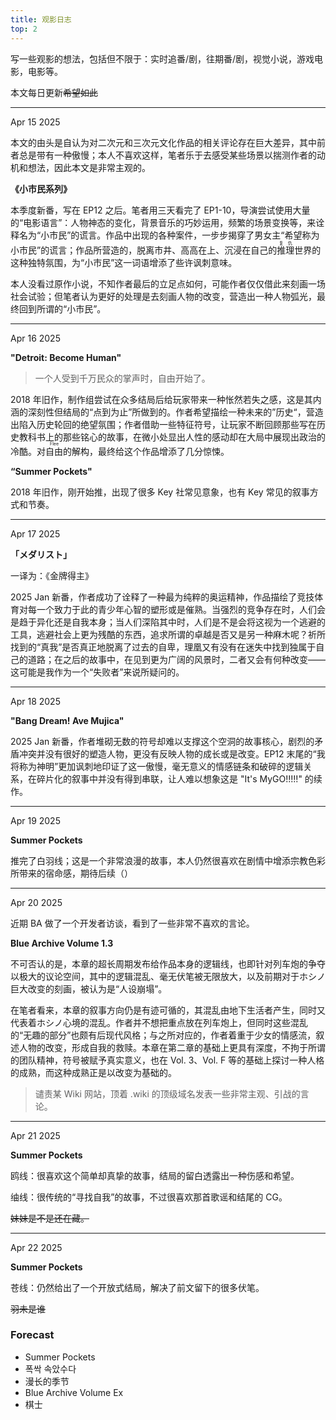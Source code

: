 ```yaml
---
title: 观影日志
top: 2
---
```


写一些观影的想法，包括但不限于：实时追番/剧，往期番/剧，视觉小说，游戏电影，电影等。

本文每日更新~~希望如此~~

<!-- more -->

---

Apr 15 2025

本文的由头是自认为对二次元和三次元文化作品的相关评论存在巨大差异，其中前者总是带有一种傲慢；本人不喜欢这样，笔者乐于去感受某些场景以揣测作者的动机和想法，因此本文是非常主观的。

**《小市民系列》**

本季度新番，写在 EP12 之后。笔者用三天看完了 EP1-10，导演尝试使用大量的“电影语言”：人物神态的变化，背景音乐的巧妙运用，频繁的场景变换等，来诠释名为“小市民”的谎言。作品中出现的各种案件，一步步揭穿了男女主“希望称为小市民”的谎言；作品所营造的，脱离市井、高高在上、沉浸在自己的<ruby>推理<rt>复仇</rt></ruby>世界的这种独特氛围，为“小市民”这一词语增添了些许讽刺意味。

本人没看过原作小说，不知作者最后的立足点如何，可能作者仅仅借此来刻画一场社会试验；但笔者认为更好的处理是去刻画人物的改变，营造出一种人物弧光，最终回到所谓的“小市民”。

---

Apr 16 2025

**"Detroit: Become Human"**

> 一个人受到千万民众的掌声时，自由开始了。

2018 年旧作，制作组尝试在众多结局后给玩家带来一种怅然若失之感，这是其内涵的深刻性但结局的“点到为止”所做到的。作者希望描绘一种未来的”历史“，营造出陷入历史轮回的绝望氛围；作者借助一些特征符号，让玩家不断回顾那些写在历史教科书上的那些铭心的故事，在微小处显出人性的感动却在大局中展现出政治的冷酷。对<ruby>自由<rt>Flee</rt><ruby>的解构，最终给这个作品增添了几分惊悚。

**“Summer Pockets"**

2018 年旧作，刚开始推，出现了很多 Key 社常见意象，也有 Key 常见的叙事方式和节奏。

---

Apr 17 2025

**「メダリスト」**

一译为：《金牌得主》

2025 Jan 新番，作者成功了诠释了一种最为纯粹的奥运精神，作品描绘了竞技体育对每一个致力于此的青少年心智的塑形或是催熟。当强烈的竞争存在时，人们会是趋于异化还是自我本身；当人们深陷其中时，人们是不是会将这视为一个逃避的工具，逃避社会上更为残酷的东西，追求所谓的卓越是否又是另一种麻木呢？祈所找到的“真我”是否真正地脱离了过去的自卑，理凰又有没有在迷失中找到独属于自己的道路；在之后的故事中，在见到更为广阔的风景时，二者又会有何种改变——这可能是我作为一个“失败者”来说所疑问的。

---

Apr 18 2025

**"Bang Dream! Ave Mujica"**

2025 Jan 新番，作者堆砌无数的符号却难以支撑这个空洞的故事核心，剧烈的矛盾冲突并没有很好的塑造人物，更没有反映人物的成长或是改变。EP12 末尾的“我将称为神明”更加讽刺地印证了这一傲慢，毫无意义的情感链条和破碎的逻辑关系，在碎片化的叙事中并没有得到串联，让人难以想象这是 "It's MyGO!!!!!" 的续作。

---

Apr 19 2025

**Summer Pockets**

推完了白羽线；这是一个非常浪漫的故事，本人仍然很喜欢在剧情中增添宗教色彩所带来的宿命感，期待后续（）

---

Apr 20 2025

近期 BA 做了一个开发者访谈，看到了一些非常不喜欢的言论。

**Blue Archive Volume 1.3**

不可否认的是，本章的超长周期发布给作品本身的逻辑线，也即针对列车炮的争夺以极大的议论空间，其中的逻辑混乱、毫无伏笔被无限放大，以及前期对于ホシノ巨大改变的刻画，被认为是“人设崩塌”。

在笔者看来，本章的叙事方向仍是有迹可循的，其混乱由地下生活者产生，同时又代表着ホシノ心境的混乱。作者并不想把重点放在列车炮上，但同时这些混乱的“无趣的部分”也颇有后现代风格；与之所对应的，作者着重于少女的情感流，叙述人物的改变，形成自我的救赎。本章在第二章的基础上更具有深度，不拘于所谓的团队精神，符号被赋予真实意义，也在 Vol. 3、Vol. F 等的基础上探讨一种人格的成熟，而这种成熟正是以改变为基础的。

> 谴责某 Wiki 网站，顶着 .wiki 的顶级域名发表一些非常主观、引战的言论。

---

Apr 21 2025

**Summer Pockets**

鸥线：很喜欢这个简单却真挚的故事，结局的留白透露出一种伤感和希望。

䌷线：很传统的“寻找自我”的故事，不过很喜欢那首歌谣和结尾的 CG。

~~妹妹是不是还在藏。~~

---

Apr 22 2025

**Summer Pockets**

苍线：仍然给出了一个开放式结局，解决了前文留下的很多伏笔。

~~羽未是谁~~

<!-- **《致命魔术》** -->

<!-- 2006 年旧作，魔术被给予一种惊悚感；压抑的构图和打光，复杂扭曲的人物关系， -->

### Forecast

- Summer Pockets
- 폭싹 속았수다
- 漫长的季节
- Blue Archive Volume Ex
- 棋士
